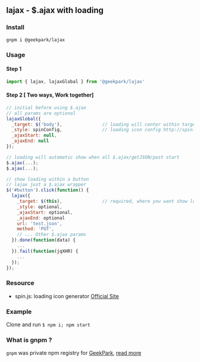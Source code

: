 lajax - $.ajax with loading
---------
### Install
`gnpm i @geekpark/lajax`

### Usage
#### Step 1
```javascript
import { lajax, lajaxGlobal } from '@geekpark/lajax'
```

#### Step 2 [ Two ways, Work together]
```javascript
// initial before using $.ajax
// all params are optional
lajaxGlobal({
  _target: $('body'),               // loading will center within target
  _style: spinConfig,               // loading icon config http://spin.js.org/
  _ajaxStart: null,
  _ajaxEnd: null
});

// loading will automatic show when all $.ajax/getJSON/post start
$.ajax(...);
$.ajax(...);
```
```javascript
// show loading within a button
// lajax just a $.ajax wrapper
$('#button').click(function() {
  lajax({
	_target: $(this),               // required, where you want show loading ?
	_style: optional,
	_ajaxStart: optional,
	_ajaxEnd: optional
	url: 'test.json',
	method: 'PUT',
	// ... Other $.ajax params
  }).done(function(data) {
	...
  }).fail(function(jqXHR) {
	...
  });
});
```
### Resource
* spin.js: loading icon generator [Official Site](http://spin.js.org/)

### Example
Clone and run `$ npm i; npm start`

### What is gnpm ?
`gnpm` was private npm registry for [GeekPark](http://www.geekpark.net), [read more](https://github.com/cnpm/cnpmjs.org)
